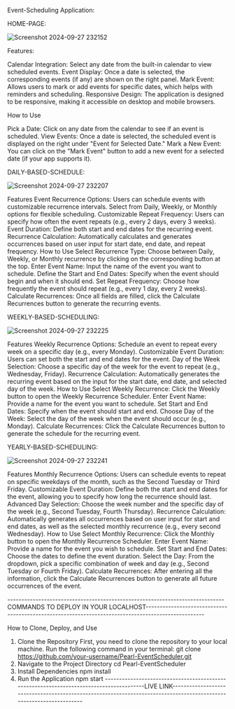 Event-Scheduling Application:

HOME-PAGE:

![Screenshot 2024-09-27 232152](https://github.com/user-attachments/assets/9e89166a-7ac8-464b-9e93-6329932eae38)

Features:

Calendar Integration: Select any date from the built-in calendar to view scheduled events.
Event Display: Once a date is selected, the corresponding events (if any) are shown on the right panel.
Mark Event: Allows users to mark or add events for specific dates, which helps with reminders and scheduling.
Responsive Design: The application is designed to be responsive, making it accessible on desktop and mobile browsers.

How to Use

Pick a Date: Click on any date from the calendar to see if an event is scheduled.
View Events: Once a date is selected, the scheduled event is displayed on the right under "Event for Selected Date."
Mark a New Event: You can click on the "Mark Event" button to add a new event for a selected date (if your app supports it).

DAILY-BASED-SCHEDULE:

![Screenshot 2024-09-27 232207](https://github.com/user-attachments/assets/be4f98f5-881a-4422-9211-94018948d65e)


Features
Event Recurrence Options: Users can schedule events with customizable recurrence intervals. Select from Daily, Weekly, or Monthly options for flexible scheduling.
Customizable Repeat Frequency: Users can specify how often the event repeats (e.g., every 2 days, every 3 weeks).
Event Duration: Define both start and end dates for the recurring event.
Recurrence Calculation: Automatically calculates and generates occurrences based on user input for start date, end date, and repeat frequency.
How to Use
Select Recurrence Type: Choose between Daily, Weekly, or Monthly recurrence by clicking on the corresponding button at the top.
Enter Event Name: Input the name of the event you want to schedule.
Define the Start and End Dates: Specify when the event should begin and when it should end.
Set Repeat Frequency: Choose how frequently the event should repeat (e.g., every 1 day, every 2 weeks).
Calculate Recurrences: Once all fields are filled, click the Calculate Recurrences button to generate the recurring events.


WEEKLY-BASED-SCHEDULING:

![Screenshot 2024-09-27 232225](https://github.com/user-attachments/assets/fa29769a-ac4f-4f94-98e1-1016a44210c4)

Features
Weekly Recurrence Options: Schedule an event to repeat every week on a specific day (e.g., every Monday).
Customizable Event Duration: Users can set both the start and end dates for the event.
Day of the Week Selection: Choose a specific day of the week for the event to repeat (e.g., Wednesday, Friday).
Recurrence Calculation: Automatically generates the recurring event based on the input for the start date, end date, and selected day of the week.
How to Use
Select Weekly Recurrence: Click the Weekly button to open the Weekly Recurrence Scheduler.
Enter Event Name: Provide a name for the event you want to schedule.
Set Start and End Dates: Specify when the event should start and end.
Choose Day of the Week: Select the day of the week when the event should occur (e.g., Monday).
Calculate Recurrences: Click the Calculate Recurrences button to generate the schedule for the recurring event.

YEARLY-BASED-SCHEDULING:

![Screenshot 2024-09-27 232241](https://github.com/user-attachments/assets/0d705dd3-3d2a-4537-a50c-8c03e35ea59f)


Features
Monthly Recurrence Options: Users can schedule events to repeat on specific weekdays of the month, such as the Second Tuesday or Third Friday.
Customizable Event Duration: Define both the start and end dates for the event, allowing you to specify how long the recurrence should last.
Advanced Day Selection: Choose the week number and the specific day of the week (e.g., Second Tuesday, Fourth Thursday).
Recurrence Calculation: Automatically generates all occurrences based on user input for start and end dates, as well as the selected monthly recurrence (e.g., every second Wednesday).
How to Use
Select Monthly Recurrence: Click the Monthly button to open the Monthly Recurrence Scheduler.
Enter Event Name: Provide a name for the event you wish to schedule.
Set Start and End Dates: Choose the dates to define the event duration.
Select the Day: From the dropdown, pick a specific combination of week and day (e.g., Second Tuesday or Fourth Friday).
Calculate Recurrences: After entering all the information, click the Calculate Recurrences button to generate all future occurrences of the event.



-----------------------------------------------------------------------------COMMANDS TO DEPLOY IN YOUR LOCALHOST---------------------------------------------------------------------------------------------------


How to Clone, Deploy, and Use
1. Clone the Repository
First, you need to clone the repository to your local machine. Run the following command in your terminal:
git clone https://github.com/your-username/Pearl-EventScheduler.git
2. Navigate to the Project Directory
cd Pearl-EventScheduler
3. Install Dependencies
npm install
4. Run the Application
npm start
----------------------------------------------------------------------------------------LIVE LINK--------------------------------------------------------------------------------------------------------------------
   
